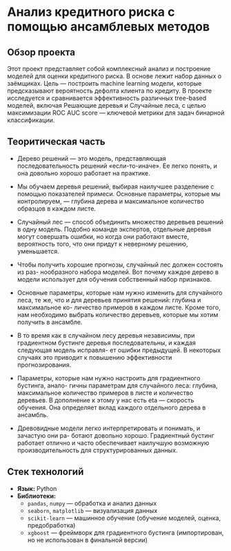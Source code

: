 # Анализ кредитного риска с помощью ансамблевых методов

## Обзор проекта

Этот проект представляет собой комплексный анализ и построение моделей для оценки кредитного риска. В основе лежит набор данных о заёмщиках. Цель — построить machine learning модели, которые предсказывают вероятность дефолта клиента по кредиту. В проекте исследуется и сравнивается эффективность различных tree-based моделей, включая Решающие деревья и Случайные леса, с целью максимизации ROC AUC score — ключевой метрики для задач бинарной классификации.

## Теоритическая часть
* Дерево решений — это модель, представляющая последовательность решений
«если-то-иначе». Ее легко понять, и она довольно хорошо работает на практике.

* Мы обучаем деревья решений, выбирая наилучшее разделение с помощью
показателей примеси. Основные параметры, которые мы контролируем, —
глубина дерева и максимальное количество образцов в каждом листе.

* Случайный лес — способ объединить множество деревьев решений в одну
модель. Подобно команде экспертов, отдельные деревья могут совершать
ошибки, но когда они работают вместе, вероятность того, что они придут
к неверному решению, уменьшается.

* Чтобы получить хорошие прогнозы, случайный лес должен состоять из раз-
нообразного набора моделей. Вот почему каждое дерево в модели использует
для обучения собственный набор признаков.

* Основные параметры, которые нам нужно изменить для случайного леса,
те же, что и для деревьев принятия решений: глубина и максимальное ко-
личество примеров в каждом листе. Кроме того, нам необходимо выбрать
количество деревьев, которые мы хотим получить в ансамбле.

* В то время как в случайном лесу деревья независимы, при градиентном
бустинге деревья последовательны, и каждая следующая модель исправля-
ет ошибки предыдущей. В некоторых случаях это приводит к повышению
эффективности прогнозирования.

* Параметры, которые нам нужно настроить для градиентного бустинга, анало-
гичны параметрам для случайного леса: глубина, максимальное количество
примеров в листе и количество деревьев. В дополнение к этому у нас есть
eta — скорость обучения. Она определяет вклад каждого отдельного дерева
в ансамбль.

* Древовидные модели легко интерпретировать и понимать, и зачастую они ра-
ботают довольно хорошо. Градиентный бустинг работает отлично и часто обеспечивает
наилучшую возможную производительность для структурированных
данных.

## Стек технологий

*   **Язык:** Python
*   **Библиотеки:**
    *   `pandas`, `numpy` — обработка и анализ данных
    *   `seaborn`, `matplotlib` — визуализация данных
    *   `scikit-learn` — машинное обучение (обучение моделей, оценка, предобработка)
    *   `xgboost` — фреймворк для градиентного бустинга (импортирован, но не использован в финальной версии)

